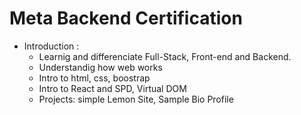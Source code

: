 # Meta Backend Certification

- Introduction :
  - Learnig and differenciate Full-Stack, Front-end and Backend.
  - Understandig how web works
  - Intro to html, css, boostrap
  - Intro to React and SPD, Virtual DOM
  - Projects: simple Lemon Site, Sample Bio Profile
